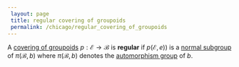 ```yaml
---
 layout: page
 title: regular covering of groupoids
 permalink: /chicago/regular_covering_of_groupoids
---
```

A [covering of groupoids](https://mathgloss.github.io/MathGloss/covering_of_groupoids) $p:\mathcal E\to \mathcal B$ is **regular** if $p(\mathcal E,e))$ is a [normal subgroup](https://mathgloss.github.io/MathGloss/normal_subgroup) of $\pi(\mathcal B,b)$ where $\pi(\mathcal B,b)$ denotes the [automorphism group](https://mathgloss.github.io/MathGloss/automorphism_group) of $b$. 

